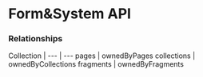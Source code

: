 # Form&System API

### Relationships
Collection |
--- | ---
pages | ownedByPages
collections | ownedByCollections
fragments | ownedByFragments
